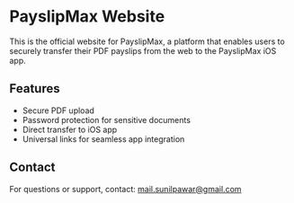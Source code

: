 # PayslipMax Website
This is the official website for PayslipMax, a platform that enables users to securely transfer their PDF payslips from the web to the PayslipMax iOS app.

## Features

- Secure PDF upload
- Password protection for sensitive documents
- Direct transfer to iOS app
- Universal links for seamless app integration

## Contact

For questions or support, contact: mail.sunilpawar@gmail.com

